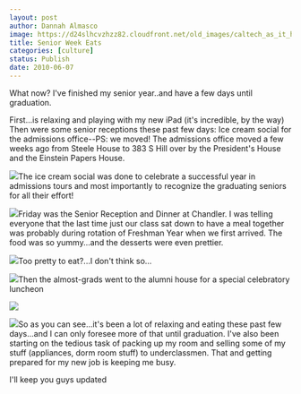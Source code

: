 ```yaml
---
layout: post
author: Dannah Almasco
image: https://d24slhcvzhzz82.cloudfront.net/old_images/caltech_as_it_happens/6a0105349b8251970b013483694e44970c.jpg
title: Senior Week Eats
categories: [culture]
status: Publish
date: 2010-06-07
---
```


What now? I've finished my senior year..and have a few days until graduation.

First...is relaxing and playing with my new iPad (it's incredible, by the way)
Then were some senior receptions these past few days:
Ice cream social for the admissions office--PS: we moved! The admissions office moved a few weeks ago from Steele House to 383 S Hill over by the President's House and the Einstein Papers House. 


![](https://d24slhcvzhzz82.cloudfront.net/old_images/caltech_as_it_happens/6a0105349b8251970b0133f03f8680970b.jpg)The ice cream social was done to celebrate a successful year in admissions tours and most importantly to recognize the graduating seniors for all their effort!


![](https://d24slhcvzhzz82.cloudfront.net/old_images/caltech_as_it_happens/6a0105349b8251970b0133f03f8894970b.jpg)Friday was the Senior Reception and Dinner at Chandler. I was telling everyone that the last time just our class sat down to have a meal together was probably during rotation of Freshman Year when we first arrived. The food was so yummy...and the desserts were even prettier.


![](https://d24slhcvzhzz82.cloudfront.net/old_images/caltech_as_it_happens/6a0105349b8251970b0133f03f8b97970b.jpg)Too pretty to eat?...I don't think so...


![](https://d24slhcvzhzz82.cloudfront.net/old_images/caltech_as_it_happens/6a0105349b8251970b013483695985970c.jpg)Then the almost-grads went to the alumni house for a special celebratory luncheon

![](https://d24slhcvzhzz82.cloudfront.net/old_images/caltech_as_it_happens/6a0105349b8251970b013483695b2e970c.jpg)

![](https://d24slhcvzhzz82.cloudfront.net/old_images/caltech_as_it_happens/6a0105349b8251970b0133f03f8ee2970b.jpg)So as you can see...it's been a lot of relaxing and eating these past few days...and I can only foresee more of that until graduation. I've also been starting on the tedious task of packing up my room and selling some of my stuff (appliances, dorm room stuff) to underclassmen. That and getting prepared for my new job is keeping me busy.

I'll keep you guys updated
